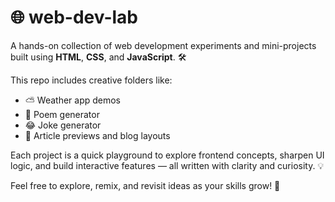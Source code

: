 # 🌐 web-dev-lab

A hands-on collection of web development experiments and mini-projects built using **HTML**, **CSS**, and **JavaScript**. 🛠️

This repo includes creative folders like:
- ⛅ Weather app demos  
- 📝 Poem generator  
- 😂 Joke generator 
- 📰 Article previews and blog layouts

Each project is a quick playground to explore frontend concepts, sharpen UI logic, and build interactive features — all written with clarity and curiosity. 💡

Feel free to explore, remix, and revisit ideas as your skills grow! 🚀
